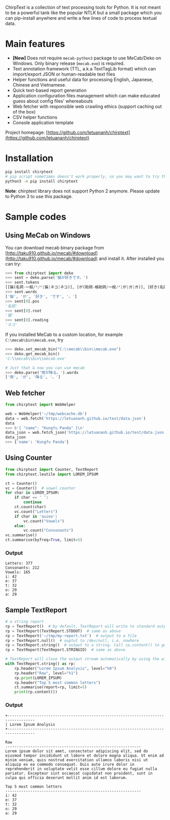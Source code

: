 ChirpText is a collection of text processing tools for Python.
It is not meant to be a powerful tank like the popular NTLK but a small package which you can pip-install anywhere and write a few lines of code to process textual data.

# Main features

* **[New]** Does not require `mecab-python3` package to use MeCab/Deko on Windows. Only binary release (`mecab.exe`) is required.
* Text annotation framework (TTL, a.k.a TextTagLib format) which can import/export JSON or human-readable text files
* Helper functions and useful data for processing English, Japanese, Chinese and Vietnamese.
* Quick text-based report generation
* Application configuration files management which can make educated guess about config files' whereabouts
* Web fetcher with responsible web crawling ethics (support caching out of the box)
* CSV helper functions
* Console application template

Project homepage: [https://github.com/letuananh/chirptext](https://github.com/letuananh/chirptext)

# Installation

```bash
pip install chirptext
# pip script sometimes doesn't work properly, so you may want to try this instead
python3 -m pip install chirptext
```
**Note**: chirptext library does not support Python 2 anymore. Please update to Python 3 to use this package.

# Sample codes

## Using MeCab on Windows
You can download mecab binary package from [http://taku910.github.io/mecab/#download](http://taku910.github.io/mecab/#download) and install it.
After installed you can try:
```python
>>> from chirptext import deko
>>> sent = deko.parse('猫が好きです。')
>>> sent.tokens
[[猫(名詞-一般/*/*|猫|ネコ|ネコ)], [が(助詞-格助詞/一般/*|が|ガ|ガ)], [好き(名詞-形容動詞語幹/*/*|好き|スキ|スキ)], [です(助動詞-*/*/*|です|デス|デス)], [。(記号-句点/*/*|。|。|。)], [EOS(-//|||)]]
>>> sent.words
['猫', 'が', '好き', 'です', '。']
>>> sent[0].pos
'名詞'
>>> sent[0].root
'猫'
>>> sent[0].reading
'ネコ'
```

If you installed MeCab to a custom location, for example `C:\mecab\bin\mecab.exe`, try
```python
>>> deko.set_mecab_bin("C:\\mecab\\bin\\mecab.exe")
>>> deko.get_mecab_bin()
'C:\\mecab\\bin\\mecab.exe'

# Just that & now you can use mecab
>>> deko.parse('雨が降る。').words
['雨', 'が', '降る', '。']
```

## Web fetcher

```python
from chirptext import WebHelper

web = WebHelper('~/tmp/webcache.db')
data = web.fetch('https://letuananh.github.io/test/data.json')
data
>>> b'{ "name": "Kungfu Panda" }\n'
data_json = web.fetch_json('https://letuananh.github.io/test/data.json')
data_json
>>> {'name': 'Kungfu Panda'}
```

## Using Counter

```python
from chirptext import Counter, TextReport
from chirptext.leutile import LOREM_IPSUM

ct = Counter()
vc = Counter()  # vowel counter
for char in LOREM_IPSUM:
    if char == ' ':
        continue
    ct.count(char)
    vc.count("Letters")
    if char in 'auieo':
        vc.count("Vowels")
    else:
        vc.count("Consonants")
vc.summarise()
ct.summarise(byfreq=True, limit=5)
```

### Output

```
Letters: 377 
Consonants: 212 
Vowels: 165 
i: 42 
e: 37 
t: 32 
o: 29 
a: 29 
```

## Sample TextReport

```python
# a string report
rp = TextReport()  # by default, TextReport will write to standard output, i.e. terminal
rp = TextReport(TextReport.STDOUT)  # same as above
rp = TextReport('~/tmp/my-report.txt')  # output to a file
rp = TextReport.null()  # ouptut to /dev/null, i.e. nowhere
rp = TextReport.string()  # output to a string. Call rp.content() to get the string
rp = TextReport(TextReport.STRINGIO)  # same as above

# TextReport will close the output stream automatically by using the with statement
with TextReport.string() as rp:
    rp.header("Lorem Ipsum Analysis", level="h0")
    rp.header("Raw", level="h1")
    rp.print(LOREM_IPSUM)
    rp.header("Top 5 most common letters")
    ct.summarise(report=rp, limit=5)
    print(rp.content())
```

### Output
```
+---------------------------------------------------------------------------------- 
| Lorem Ipsum Analysis 
+---------------------------------------------------------------------------------- 
 
Raw 
------------------------------------------------------------ 
Lorem ipsum dolor sit amet, consectetur adipiscing elit, sed do eiusmod tempor incididunt ut labore et dolore magna aliqua. Ut enim ad minim veniam, quis nostrud exercitation ullamco laboris nisi ut aliquip ex ea commodo consequat. Duis aute irure dolor in reprehenderit in voluptate velit esse cillum dolore eu fugiat nulla pariatur. Excepteur sint occaecat cupidatat non proident, sunt in culpa qui officia deserunt mollit anim id est laborum. 
 
Top 5 most common letters
------------------------------------------------------------ 
i: 42 
e: 37 
t: 32 
o: 29 
a: 29 
```
